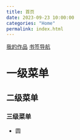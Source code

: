 ```yaml
---
title: 首页
date: 2023-09-23 10:00:00
categories: "Home"
permalink: index.html
---
```



[我的作品](zy/be/index.html)
[书签导航](zy/shuqian/index.html)


# 一级菜单
## 二级菜单
### 三级菜单
* 圆
